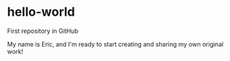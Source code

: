 # hello-world
First repository in GitHub

My name is Eric, and I'm ready to start creating and sharing my own original work!
